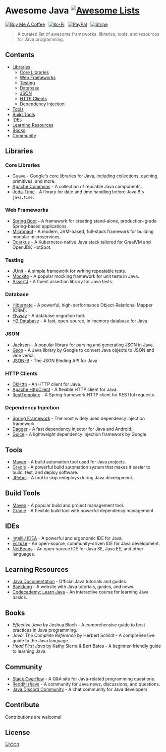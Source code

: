 # Awesome Java [![Awesome Lists](https://srv-cdn.himpfen.io/badges/awesome-lists/awesomelists-flat.svg)](https://github.com/awesomelistsio/awesome)

[![Buy Me A Coffee](https://srv-cdn.himpfen.io/badges/buymeacoffee/buymeacoffee-flat.svg)](https://tinyurl.com/2h9aktmd) &nbsp; [![Ko-Fi](https://srv-cdn.himpfen.io/badges/kofi/kofi-flat.svg)](https://tinyurl.com/d4xnrptz) &nbsp; [![PayPal](https://srv-cdn.himpfen.io/badges/paypal/paypal-flat.svg)](https://tinyurl.com/mr22naua) &nbsp; [![Stripe](https://srv-cdn.himpfen.io/badges/stripe/stripe-flat.svg)](https://tinyurl.com/e8ymxdw3)

> A curated list of awesome frameworks, libraries, tools, and resources for Java programming.

## Contents

- [Libraries](#libraries)
  - [Core Libraries](#core-libraries)
  - [Web Frameworks](#web-frameworks)
  - [Testing](#testing)
  - [Database](#database)
  - [JSON](#json)
  - [HTTP Clients](#http-clients)
  - [Dependency Injection](#dependency-injection)
- [Tools](#tools)
- [Build Tools](#build-tools)
- [IDEs](#ides)
- [Learning Resources](#learning-resources)
- [Books](#books)
- [Community](#community)

## Libraries

### Core Libraries

- [Guava](https://github.com/google/guava) - Google's core libraries for Java, including collections, caching, primitives, and more.
- [Apache Commons](https://commons.apache.org/) - A collection of reusable Java components.
- [Joda-Time](https://www.joda.org/joda-time/) - A library for date and time handling before Java 8's `java.time`.

### Web Frameworks

- [Spring Boot](https://spring.io/projects/spring-boot) - A framework for creating stand-alone, production-grade Spring-based applications.
- [Micronaut](https://micronaut.io/) - A modern, JVM-based, full-stack framework for building modular microservices.
- [Quarkus](https://quarkus.io/) - A Kubernetes-native Java stack tailored for GraalVM and OpenJDK HotSpot.

### Testing

- [JUnit](https://junit.org/junit5/) - A simple framework for writing repeatable tests.
- [Mockito](https://site.mockito.org/) - A popular mocking framework for unit tests in Java.
- [AssertJ](https://assertj.github.io/doc/) - A fluent assertion library for Java tests.

### Database

- [Hibernate](https://hibernate.org/) - A powerful, high-performance Object-Relational Mapper (ORM).
- [Flyway](https://flywaydb.org/) - A database migration tool.
- [H2 Database](https://www.h2database.com/) - A fast, open-source, in-memory database for Java.

### JSON

- [Jackson](https://github.com/FasterXML/jackson) - A popular library for parsing and generating JSON in Java.
- [Gson](https://github.com/google/gson) - A Java library by Google to convert Java objects to JSON and vice versa.
- [JSON-B](https://javaee.github.io/jsonb-spec/) - The JSON Binding API for Java.

### HTTP Clients

- [OkHttp](https://square.github.io/okhttp/) - An HTTP client for Java.
- [Apache HttpClient](https://hc.apache.org/httpcomponents-client-5.0.x/index.html) - A flexible HTTP client for Java.
- [RestTemplate](https://docs.spring.io/spring-framework/docs/current/javadoc-api/org/springframework/web/client/RestTemplate.html) - A Spring framework HTTP client for RESTful requests.

### Dependency Injection

- [Spring Framework](https://spring.io/projects/spring-framework) - The most widely used dependency injection framework.
- [Dagger](https://dagger.dev/) - A fast dependency injector for Java and Android.
- [Guice](https://github.com/google/guice) - A lightweight dependency injection framework by Google.

## Tools

- [Maven](https://maven.apache.org/) - A build automation tool used for Java projects.
- [Gradle](https://gradle.org/) - A powerful build automation system that makes it easier to build, test, and deploy software.
- [JRebel](https://www.jrebel.com/) - A tool to skip redeploys during Java development.

## Build Tools

- [Maven](https://maven.apache.org/) - A popular build and project management tool.
- [Gradle](https://gradle.org/) - A flexible build tool with powerful dependency management.

## IDEs

- [IntelliJ IDEA](https://www.jetbrains.com/idea/) - A powerful and ergonomic IDE for Java.
- [Eclipse](https://www.eclipse.org/) - An open-source, community-driven IDE for Java development.
- [NetBeans](https://netbeans.apache.org/) - An open-source IDE for Java SE, Java EE, and other languages.

## Learning Resources

- [Java Documentation](https://docs.oracle.com/javase/tutorial/) - Official Java tutorials and guides.
- [Baeldung](https://www.baeldung.com/) - A website with Java tutorials, guides, and news.
- [Codecademy: Learn Java](https://www.codecademy.com/learn/learn-java) - An interactive course for learning Java basics.

## Books

- *Effective Java* by Joshua Bloch - A comprehensive guide to best practices in Java programming.
- *Java: The Complete Reference* by Herbert Schildt - A comprehensive guide to the Java language.
- *Head First Java* by Kathy Sierra & Bert Bates - A beginner-friendly guide to learning Java.

## Community

- [Stack Overflow](https://stackoverflow.com/questions/tagged/java) - A Q&A site for Java-related programming questions.
- [Reddit: r/java](https://www.reddit.com/r/java/) - A community for Java news, discussions, and questions.
- [Java Discord Community](https://discord.com/invite/java) - A chat community for Java developers.

## Contribute

Contributions are welcome!

## License

[![CC0](https://mirrors.creativecommons.org/presskit/buttons/88x31/svg/by-sa.svg)](http://creativecommons.org/licenses/by-sa/4.0/)
